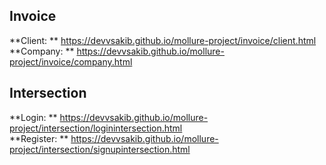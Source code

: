 ## Invoice  

**Client: ** https://devvsakib.github.io/mollure-project/invoice/client.html <br>
**Company: ** https://devvsakib.github.io/mollure-project/invoice/company.html

## Intersection

**Login: ** https://devvsakib.github.io/mollure-project/intersection/loginintersection.html <br>
**Register: ** https://devvsakib.github.io/mollure-project/intersection/signupintersection.html
